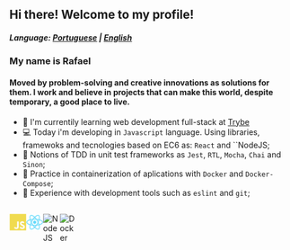 ## Hi there! Welcome to my profile!
##### Language: [Portuguese](https://github.com/rafaelimaf/rafaelimaf/blob/main/README.md) | [English](https://github.com/rafaelimaf/rafaelimaf/blob/main/README-en.md)

### My name is Rafael

#### Moved by problem-solving and creative innovations as solutions for them. I work and believe in projects that can make this world, despite temporary, a good place to live.

- 📝 I'm currentily learning web development full-stack at <a href="https://github.com/betrybe">Trybe</a>
- 💻 Today i'm developing in `Javascript` language. Using libraries, framewoks and tecnologies based on EC6 as: `React` and ``NodeJS;
- 🧪 Notions of TDD in unit test frameworks as `Jest`, `RTL`, `Mocha`, `Chai` and `Sinon`;
- 🐋 Practice in containerization of aplications with `Docker` and `Docker-Compose`;
- 🔧 Experience with development tools such as `eslint` and `git`;

##
<div style="display: inline_block">
  <img align="left" height="30" width="30" src="https://raw.githubusercontent.com/devicons/devicon/master/icons/javascript/javascript-plain.svg" alt="Javascript">
  <img align="left" height="30" width="30" src="https://raw.githubusercontent.com/devicons/devicon/master/icons/react/react-original.svg" alt="React">
  <img align="left" heigth="30" width="30" src="https://cdn.iconscout.com/icon/free/png-256/node-js-1174925.png" alt="NodeJS">
   <img align="left" heigth="30" width="30" src="https://cdn-icons-png.flaticon.com/512/5969/5969059.png" alt="Docker">
</div>
